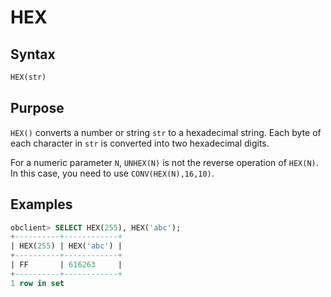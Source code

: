 # HEX

## Syntax

```sql
HEX(str)
```

## Purpose

`HEX()` converts a number or string `str` to a hexadecimal string. Each byte of each character in `str` is converted into two hexadecimal digits.

For a numeric parameter `N`, `UNHEX(N)` is not the reverse operation of `HEX(N)`. In this case, you need to use `CONV(HEX(N),16,10)`.

## Examples

```sql
obclient> SELECT HEX(255), HEX('abc');
+----------+------------+
| HEX(255) | HEX('abc') |
+----------+------------+
| FF       | 616263     |
+----------+------------+
1 row in set
```
